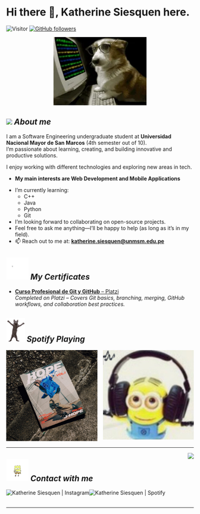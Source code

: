 # Hi there 👋, Katherine Siesquen here.
![Visitor](https://visitor-badge.laobi.icu/badge?page_id=kittyzliz.repoName) [![GitHub followers](https://img.shields.io/github/followers/kittyzliz.svg?style=social&label=Follow)](https://github.com/kittyzliz?tab=followers)<br/>

<p align="center">
  <img width="250px" alt="Hacker Dog" src="gifts/god.gif" />
</p>

## <img src="https://media.giphy.com/media/ObNTw8Uzwy6KQ/giphy.gif" width="30px">&nbsp;***About me***
I am a Software Engineering undergraduate student at **Universidad Nacional Mayor de San Marcos** (4th semester out of 10).  
I’m passionate about learning, creating, and building innovative and productive solutions.

I enjoy working with different technologies and exploring new areas in tech.

* **My main interests are Web Development and Mobile Applications**  
- I’m currently learning:  
  - C++  
  - Java
  - Python 
  - Git 
- I’m looking forward to collaborating on open-source projects.  
- Feel free to ask me anything—I’ll be happy to help (as long as it’s in my field). 
- 📫 Reach out to me at: **katherine.siesquen@unmsm.edu.pe**  

## <img alt="study" src="gifts/study.gif" width="60px">&nbsp;***My Certificates***

- [**Curso Profesional de Git y GitHub** – Platzi](https://platzi.com/p/katherinest0801/curso/11059-gitgithub/diploma/detalle/)  
  *Completed on Platzi – Covers Git basics, branching, merging, GitHub workflows, and collaboration best practices.*

## <img alt="cat dance" src="gifts/cat.gif" width="50px">&nbsp;***Spotify Playing***

<div style="display: flex; gap: 15px; justify-content: center;">
  <a href="https://open.spotify.com/intl-es/track/11sirgYaEutV40tkvgpHN6?si=dcb1bc9ea4ec4e85" target="_blank">
    <img src="gifts/ab67616d0000b273c38c67ad56a314ba5669242d.jpg" width="250px"
         onmouseover="this.style.transform='scale(1.08)'; this.style.transition='0.3s';"
         onmouseout="this.style.transform='scale(1)';">
  </a>

  <a href="https://open.spotify.com/playlist/5Xz7JWc5mBfX8RbYDcjpPQ?si=f6802576630b441b" target="_blank">
    <img src="gifts/kpop.jpg" width="250px"
         onmouseover="this.style.transform='scale(1.08)'; this.style.transition='0.3s';"
         onmouseout="this.style.transform='scale(1)';">
  </a>
</div>

---

<img align="right" src="https://komarev.com/ghpvc/?username=kittyzliz&color=ff69b4&label=Profile+views" />

## <img alt="messages" src="gifts/messages.gif" width="60px">&nbsp;***Contact with me***

<a href="https://www.instagram.com/kittyzliz/">
  <img align="left" alt="Katherine Siesquen | Instagram" height="30px" src="https://cdn-icons-png.flaticon.com/512/2111/2111463.png"
       onmouseover="this.style.transform='scale(1.2)'; this.style.transition='0.3s';"
       onmouseout="this.style.transform='scale(1)';" />
</a>

<a href="https://open.spotify.com/user/31rxmqinjsdgaezjxxpceyulqvvy?si=llo3BEgtQXynS4BfVcx4_g">
  <img align="left" alt="Katherine Siesquen | Spotify" height="30px" src="https://cdn-icons-png.flaticon.com/512/2111/2111624.png"
       onmouseover="this.style.transform='scale(1.2)'; this.style.transition='0.3s';"
       onmouseout="this.style.transform='scale(1)';" />
</a>

<br/>  
<br/>  

---

[instagram]: https://www.instagram.com/kittyzliz/  
[spotify]: https://open.spotify.com/user/31rxmqinjsdgaezjxxpceyulqvvy?si=llo3BEgtQXynS4BfVcx4_g
